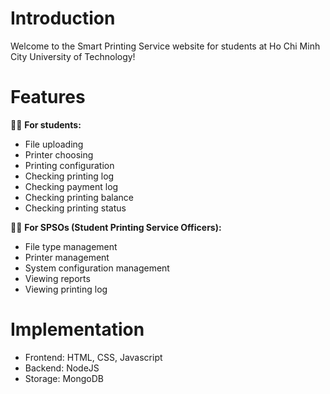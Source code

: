 # Introduction
Welcome to the Smart Printing Service website for students at Ho Chi Minh City University of Technology!

# Features
👩‍🏫 **For students:**
- File uploading
- Printer choosing
- Printing configuration
- Checking printing log
- Checking payment log
- Checking printing balance
- Checking printing status
  
👩‍💻 **For SPSOs (Student Printing Service Officers):**
- File type management
- Printer management
- System configuration management
- Viewing reports
- Viewing printing log
  
# Implementation
- Frontend: HTML, CSS, Javascript
- Backend: NodeJS
- Storage: MongoDB
